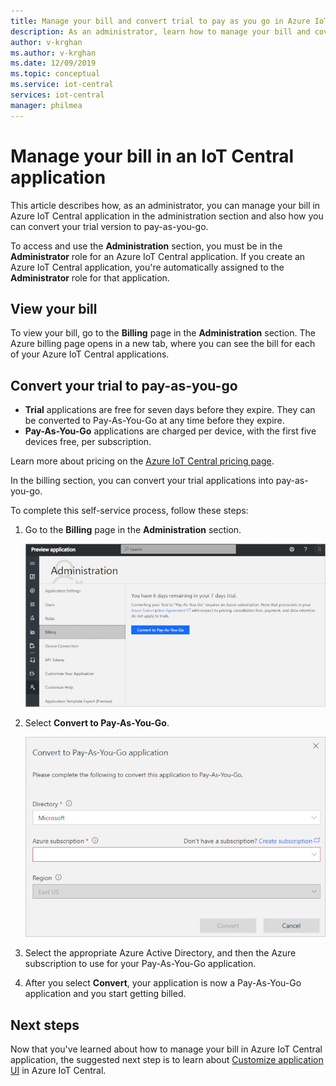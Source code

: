 ```yaml
---
title: Manage your bill and convert trial to pay as you go in Azure IoT Central application | Microsoft Docs
description: As an administrator, learn how to manage your bill and covert from trial to pay as you go in your Azure IoT Central application
author: v-krghan
ms.author: v-krghan
ms.date: 12/09/2019
ms.topic: conceptual
ms.service: iot-central
services: iot-central
manager: philmea
---
```


# Manage your bill in an IoT Central application



This article describes how, as an administrator, you can manage your bill in Azure IoT Central application in the administration section and also how you can convert your trial version to pay-as-you-go.

To access and use the **Administration** section, you must be in the **Administrator** role for an Azure IoT Central application. If you create an Azure IoT Central application, you're automatically assigned to the **Administrator** role for that application.

## View your bill

To view your bill, go to the **Billing** page in the **Administration** section. The Azure billing page opens in a new tab, where you can see the bill for each of your Azure IoT Central applications.

## Convert your trial to pay-as-you-go

- **Trial** applications are free for seven days before they expire. They can be converted to Pay-As-You-Go at any time before they expire.
- **Pay-As-You-Go** applications are charged per device, with the first five devices free, per subscription.

Learn more about pricing on the [Azure IoT Central pricing page](https://azure.microsoft.com/pricing/details/iot-central/).

In the billing section, you can convert your trial applications into pay-as-you-go.

To complete this self-service process, follow these steps:

1. Go to the **Billing** page in the **Administration** section.

    ![Trial state](media/howto-view-bill/freetrialbilling.png)

1. Select **Convert to Pay-As-You-Go**.

    ![Convert trial](media/howto-view-bill/convert.png)

1. Select the appropriate Azure Active Directory, and then the Azure subscription to use for your Pay-As-You-Go application.

1. After you select **Convert**, your application is now a Pay-As-You-Go application and you start getting billed.

## Next steps

Now that you've learned about how to manage your bill in Azure IoT Central application, the suggested next step is to learn about [Customize application UI](howto-customize-ui.md) in Azure IoT Central.